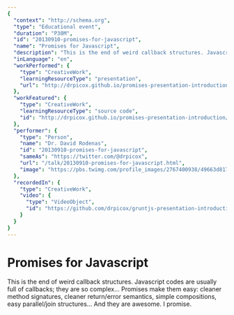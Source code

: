 ```yaml
---
{
  "context": "http://schema.org",
  "type": "Educational event",
  "duration": "P30M",
  "id": "20130910-promises-for-javascript",
  "name": "Promises for Javascript",
  "description": "This is the end of weird callback structures. Javascript codes are usually full of callbacks; they are so complex... Promises make them easy: cleaner method signatures, cleaner return/error semantics, simple compositions, easy parallel/join structures... And they are awesome. I promise.",
  "inLanguage": "en",
  "workPerformed": {
    "type": "CreativeWork",
    "learningResourceType": "presentation",
    "url": "http://drpicox.github.io/promises-presentation-introduction/#/"
  },
  "workFeatured": {
    "type": "CreativeWork",
    "learningResourceType": "source code",
    "id": "http://drpicox.github.io/promises-presentation-introduction/#/"
  },
  "performer": {
    "type": "Person",
    "name": "Dr. David Rodenas",
    "id": "20130910-promises-for-javascript",
    "sameAs": "https://twitter.com/@drpicox",
    "url": "/talk/20130910-promises-for-javascript.html",
    "image": "https://pbs.twimg.com/profile_images/2767400938/49663d817fffad1f539c983b203b3067.jpeg"
  },
  "recordedIn": {
    "type": "CreativeWork",
    "video": {
      "type": "VideoObject",
      "id": "https://github.com/drpicox/gruntjs-presentation-introduction"
    }
  }
}
---
```

# Promises for Javascript

This is the end of weird callback structures. Javascript codes are usually full of callbacks; they are so complex... Promises make them easy: cleaner method signatures, cleaner return/error semantics, simple compositions, easy parallel/join structures... And they are awesome. I promise.